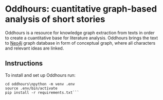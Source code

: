 # Oddhours: cuantitative graph-based analysis of short stories

Oddhours is a resource for knowledge graph extraction from texts in order to create a cuantitative base for literature analysis. Oddhours brings the text to [Neo4j](https://neo4j.com) graph database in form of conceptual graph, where all characters and relevant ideas are linked.

## Instructions
To install and set up Oddhours run:

```git clone https://github.com/chizhikchi/oddhours 
cd oddhours\npython -m venv .env
source .env/bin/activate
pip install -r requirements.txt```





